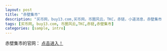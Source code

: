 ```yaml
---
layout: post
title: "赤壁集市"
description: "买币网，buy13.com,买币网，币圈风云，TKC，赤链，小道消息，赤壁集市"
tags: [买币网, buy13.com, 币圈风云,TKC,赤链,赤壁集市]
categories: [sample, intro]
---
```

赤壁集市的官网：
<a href="https://market.tangkc.com/" class="btn btn-info">点击进入！</a>
